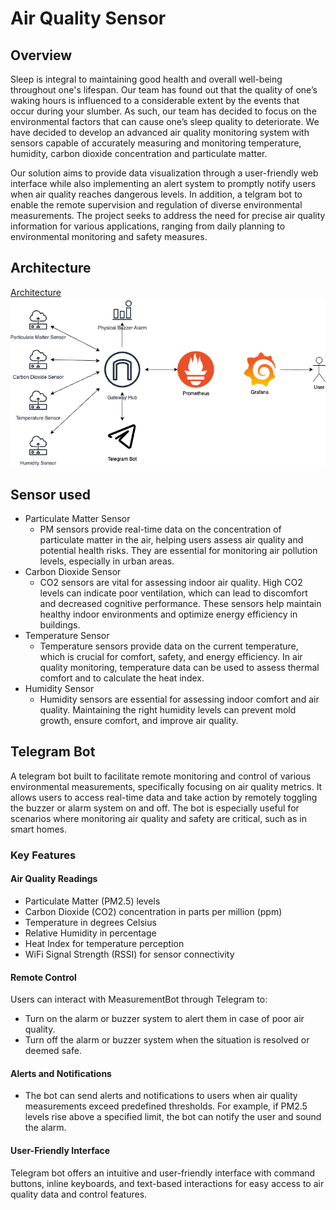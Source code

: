 # Air Quality Sensor

## Overview
Sleep is integral to maintaining good health and overall well-being throughout one's lifespan. Our team has found out that the quality of one’s waking hours is influenced to a considerable extent by the events that occur during your slumber.  As such, our team has decided to focus on the environmental factors that can cause one’s sleep quality to deteriorate. We have decided to develop an advanced air quality monitoring system with sensors capable of accurately measuring and monitoring temperature, humidity, carbon dioxide concentration and particulate matter. 

Our solution aims to provide data visualization through a user-friendly web interface while also implementing an alert system to promptly notify users when air quality reaches dangerous levels. In addition, a telgram bot to enable the remote supervision and regulation of diverse environmental measurements. The project seeks to address the need for precise air quality information for various applications, ranging from daily planning to environmental monitoring and safety measures.

## Architecture
[Architecture](images/Architecture.png)
<img src="images/Architecture.png" alt="Architecture">

## Sensor used
* Particulate Matter Sensor
    * PM sensors provide real-time data on the concentration of particulate matter in the air, helping users assess air quality and potential health risks. They are essential for monitoring air pollution levels, especially in urban areas.
* Carbon Dioxide Sensor
    * CO2 sensors are vital for assessing indoor air quality. High CO2 levels can indicate poor ventilation, which can lead to discomfort and decreased cognitive performance. These sensors help maintain healthy indoor environments and optimize energy efficiency in buildings.
* Temperature Sensor
    * Temperature sensors provide data on the current temperature, which is crucial for comfort, safety, and energy efficiency. In air quality monitoring, temperature data can be used to assess thermal comfort and to calculate the heat index.
* Humidity Sensor
    * Humidity sensors are essential for assessing indoor comfort and air quality. Maintaining the right humidity levels can prevent mold growth, ensure comfort, and improve air quality.


## Telegram Bot
A telegram bot built to facilitate remote monitoring and control of various environmental measurements, specifically focusing on air quality metrics. It allows users to access real-time data and take action by remotely toggling the buzzer or alarm system on and off. The bot is especially useful for scenarios where monitoring air quality and safety are critical, such as in smart homes. 

### Key Features

#### Air Quality Readings
* Particulate Matter (PM2.5) levels
* Carbon Dioxide (CO2) concentration in parts per million (ppm)
* Temperature in degrees Celsius
* Relative Humidity in percentage
* Heat Index for temperature perception
* WiFi Signal Strength (RSSI) for sensor connectivity

#### Remote Control
Users can interact with MeasurementBot through Telegram to:
* Turn on the alarm or buzzer system to alert them in case of poor air quality.
* Turn off the alarm or buzzer system when the situation is resolved or deemed safe.

#### Alerts and Notifications
* The bot can send alerts and notifications to users when air quality measurements exceed predefined thresholds. For example, if PM2.5 levels rise above a specified limit, the bot can notify the user and sound the alarm.    

#### User-Friendly Interface
Telegram bot offers an intuitive and user-friendly interface with command buttons, inline keyboards, and text-based interactions for easy access to air quality data and control features.


